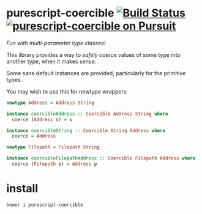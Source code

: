 # purescript-coercible [![Build Status](https://travis-ci.org/Thimoteus/purescript-coercible.svg?branch=master)](https://travis-ci.org/Thimoteus/purescript-coercible) [![purescript-coercible on Pursuit](https://pursuit.purescript.org/packages/purescript-coercible)](https://pursuit.purescript.org/packages/purescript-coercible/badge)

*Fun with multi-parameter type classes!*

This library provides a way to *safely* coerce values of some type into another
type, when it makes sense.

Some sane default instances are provided, particularly for the primitive types.

You may wish to use this for newtype wrappers:

```purescript
newtype Address = Address String

instance coercibleAddress :: Coercible Address String where
  coerce (Address s) = s

instance coercibleString :: Coercible String Address where
  coerce = Address

newtype Filepath = Filepath String

instance coercibleFilepathAddress :: Coercible Filepath Address where
  coerce (Filepath p) = Address p
```

# install
`bower i purescript-coercible`
